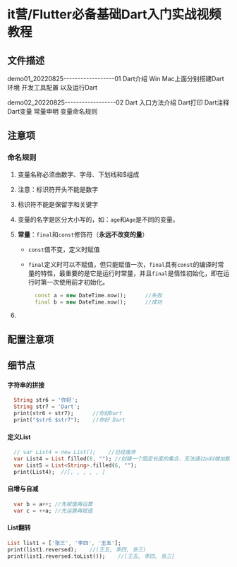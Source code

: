 # it营/Flutter必备基础Dart入门实战视频教程

## 文件描述

demo01_20220825------------------01 Dart介绍 Win Mac上面分别搭建Dart环境  开发工具配置 以及运行Dart

demo02_20220825------------------02 Dart 入口方法介绍 Dart打印 Dart注释  Dart变量 常量申明 变量命名规则

## 注意项

### 命名规则

1. 变量名称必须由数字、字母、下划线和$组成

2. 注意：标识符开头不能是数字

3. 标识符不能是保留字和关键字

4. 变量的名字是区分大小写的，如：`age`和`Age`是不同的变量。

5. **常量**：`final`和`const`修饰符（**永远不改变的量**）

   - `const`值不变，定义时赋值

   - `final`定义时可以不赋值，但只能赋值一次，`final`具有`const`的编译时常量的特性，最重要的是它是运行时常量，并且`final`是惰性初始化，即在运行时第一次使用前才初始化。

     ```dart
       const a = new DateTime.now();      //失败
       final b = new DateTime.now();      //成功
     ```

6. 

## 配置注意项

## 细节点

#### 字符串的拼接

```dart
  String str6 = '你好';
  String str7 = 'Dart';
  print(str6 + str7);      //你好Dart
  print("$str6 $str7");    //你好 Dart
```

#### 定义List

```dart
  // var List4 = new List();    //已经废弃
  var List4 = List.filled(6, ""); //创建一个固定长度的集合，无法通过add增加数据，但是可以修改数据
  var List5 = List<String>.filled(6, "");
  print(List4);  //[, , , , , ]
```

#### 自增与自减

```dart
  var b = a++; //先赋值再运算
  var c = ++a; //先运算再赋值
```

#### List翻转

```dart
List list1 = ['张三', '李四', '王五'];
print(list1.reversed);    //(王五, 李四, 张三)
print(list1.reversed.toList());    //[王五, 李四, 张三]
```









